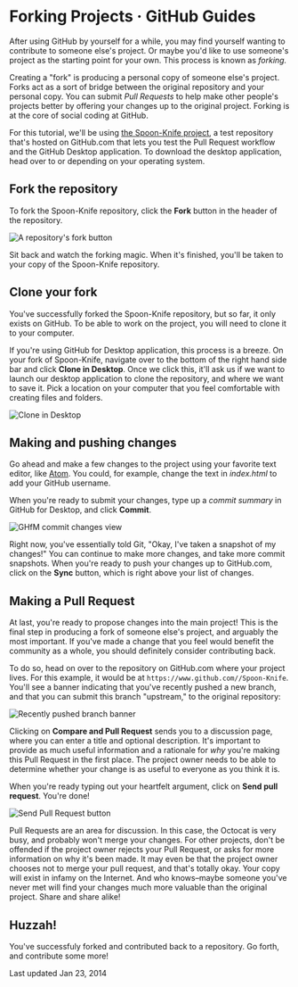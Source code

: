 # Forking Projects · GitHub Guides

After using GitHub by yourself for a while, you may find yourself wanting to contribute to someone else's project. Or maybe you'd like to use someone's project as the starting point for your own. This process is known as _forking._

Creating a "fork" is producing a personal copy of someone else's project. Forks act as a sort of bridge between the original repository and your personal copy. You can submit _Pull Requests_ to help make other people's projects better by offering your changes up to the original project. Forking is at the core of social coding at GitHub.

For this tutorial, we'll be using [the Spoon-Knife project][1], a test repository that's hosted on GitHub.com that lets you test the Pull Request workflow and the GitHub Desktop application. To download the desktop application, head over to  or  depending on your operating system.

## Fork the repository

To fork the Spoon-Knife repository, click the **Fork** button in the header of the repository.

![A repository's fork button][2]

Sit back and watch the forking magic. When it's finished, you'll be taken to your copy of the Spoon-Knife repository.

## Clone your fork

You've successfully forked the Spoon-Knife repository, but so far, it only exists on GitHub. To be able to work on the project, you will need to clone it to your computer.

If you're using GitHub for Desktop application, this process is a breeze. On your fork of Spoon-Knife, navigate over to the bottom of the right hand side bar and click **Clone in Desktop**. Once we click this, it'll ask us if we want to launch our desktop application to clone the repository, and where we want to save it. Pick a location on your computer that you feel comfortable with creating files and folders.

![Clone in Desktop][3]

## Making and pushing changes

Go ahead and make a few changes to the project using your favorite text editor, like [Atom][4]. You could, for example, change the text in _index.html_ to add your GitHub username.

When you're ready to submit your changes, type up a _commit summary_ in GitHub for Desktop, and click **Commit**.

![GHfM commit changes view][5]

Right now, you've essentially told Git, "Okay, I've taken a snapshot of my changes!" You can continue to make more changes, and take more commit snapshots. When you're ready to push your changes up to GitHub.com, click on the **Sync** button, which is right above your list of changes.

## Making a Pull Request

At last, you're ready to propose changes into the main project! This is the final step in producing a fork of someone else's project, and arguably the most important. If you've made a change that you feel would benefit the community as a whole, you should definitely consider contributing back.

To do so, head on over to the repository on GitHub.com where your project lives. For this example, it would be at `https://www.github.com//Spoon-Knife`. You'll see a banner indicating that you've recently pushed a new branch, and that you can submit this branch "upstream," to the original repository:

![Recently pushed branch banner][6]

Clicking on **Compare and Pull Request** sends you to a discussion page, where you can enter a title and optional description. It's important to provide as much useful information and a rationale for _why_ you're making this Pull Request in the first place. The project owner needs to be able to determine whether your change is as useful to everyone as you think it is.

When you're ready typing out your heartfelt argument, click on **Send pull request**. You're done!

![Send Pull Request button][7]

Pull Requests are an area for discussion. In this case, the Octocat is very busy, and probably won't merge your changes. For other projects, don't be offended if the project owner rejects your Pull Request, or asks for more information on why it's been made. It may even be that the project owner chooses not to merge your pull request, and that's totally okay. Your copy will exist in infamy on the Internet. And who knows–maybe someone you've never met will find your changes much more valuable than the original project. Share and share alike!

## Huzzah!

You've successfuly forked and contributed back to a repository. Go forth, and contribute some more!

Last updated Jan 23, 2014

[1]: https://github.com/octocat/Spoon-Knife
[2]: https://github-images.s3.amazonaws.com/help/bootcamp/Bootcamp-Fork.png
[3]: https://guides.github.com/clone-in-desktop.png
[4]: https://atom.io
[5]: https://github-images.s3.amazonaws.com/mac/changes/changes.jpg
[6]: https://github-images.s3.amazonaws.com/help/pull_requests/recently_pushed_branch.png
[7]: https://github-images.s3.amazonaws.com/help/pull_requests/pullrequest-send.png
  
